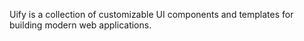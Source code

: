 Uify is a collection of customizable UI components and templates for building modern web applications.
